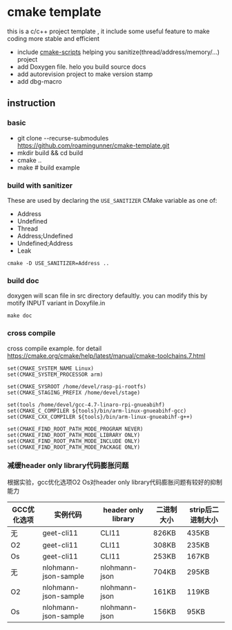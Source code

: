 # cmake template <!-- omit in toc -->

this is a c/c++ project template , it include some useful feature to make coding  more stable and efficient

 * include [cmake-scripts](https://github.com/StableCoder/cmake-scripts) helping you sanitize(thread/address/memory/...) project
 * add Doxygen file. helo you build source docs
 * add autorevision project to make version stamp
 * add dbg-macro

## instruction

### basic 

- git clone --recurse-submodules https://github.com/roamingunner/cmake-template.git
- mkdir build && cd build
- cmake ..
- make # build example

### build with sanitizer

These are used by declaring the `USE_SANITIZER` CMake variable as one of:
- Address
- Undefined
- Thread
- Address;Undefined
- Undefined;Address
- Leak

`cmake -D USE_SANITIZER=Address ..`

### build doc

doxygen will scan file in src directory defaultly. you can modify this by motify INPUT variant in Doxyfile.in 

`make doc`


### cross compile

cross compile example. for detail https://cmake.org/cmake/help/latest/manual/cmake-toolchains.7.html

```
set(CMAKE_SYSTEM_NAME Linux)
set(CMAKE_SYSTEM_PROCESSOR arm)

set(CMAKE_SYSROOT /home/devel/rasp-pi-rootfs)
set(CMAKE_STAGING_PREFIX /home/devel/stage)

set(tools /home/devel/gcc-4.7-linaro-rpi-gnueabihf)
set(CMAKE_C_COMPILER ${tools}/bin/arm-linux-gnueabihf-gcc)
set(CMAKE_CXX_COMPILER ${tools}/bin/arm-linux-gnueabihf-g++)

set(CMAKE_FIND_ROOT_PATH_MODE_PROGRAM NEVER)
set(CMAKE_FIND_ROOT_PATH_MODE_LIBRARY ONLY)
set(CMAKE_FIND_ROOT_PATH_MODE_INCLUDE ONLY)
set(CMAKE_FIND_ROOT_PATH_MODE_PACKAGE ONLY)
```

### 减缓header only library代码膨胀问题

根据实验，gcc优化选项O2 Os对header only library代码膨胀问题有较好的抑制能力

|GCC优化选项|实例代码|header only library|二进制大小|strip后二进制大小|
| ---- | ---- | ---- | ---- | ---- |
| 无 | geet-cli11 | CLI11 | 826KB | 435KB |
| O2 | geet-cli11 | CLI11 | 308KB | 235KB |
| Os | geet-cli11 | CLI11 | 253KB | 167KB |
| 无 | nlohmann-json-sample | nlohmann-json | 704KB | 295KB |
| O2 | nlohmann-json-sample | nlohmann-json | 161KB | 119KB |
| Os | nlohmann-json-sample | nlohmann-json | 156KB | 95KB |

